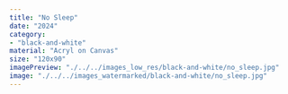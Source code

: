 ```yaml
---
title: "No Sleep"
date: "2024"
category: 
- "black-and-white"
material: "Acryl on Canvas"
size: "120x90"
imagePreview: "./../../images_low_res/black-and-white/no_sleep.jpg"
image: "./../../images_watermarked/black-and-white/no_sleep.jpg"
---
```

